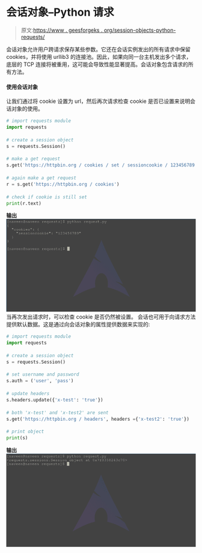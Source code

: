 # 会话对象–Python 请求

> 原文:[https://www . geesforgeks . org/session-objects-python-requests/](https://www.geeksforgeeks.org/session-objects-python-requests/)

会话对象允许用户跨请求保存某些参数。它还在会话实例发出的所有请求中保留 cookies，并将使用 urllib3 的连接池。因此，如果向同一台主机发出多个请求，底层的 TCP 连接将被重用，这可能会导致性能显著提高。会话对象包含请求的所有方法。

#### 使用会话对象

让我们通过将 cookie 设置为 url，然后再次请求检查 cookie 是否已设置来说明会话对象的使用。

```py
# import requests module
import requests

# create a session object
s = requests.Session()

# make a get request
s.get('https://httpbin.org / cookies / set / sessioncookie / 123456789')

# again make a get request
r = s.get('https://httpbin.org / cookies')

# check if cookie is still set
print(r.text)
```

 **输出**
![session-objects-python-requests](img/446eaec155eaccf58626b52f0b01ccf6.png)
当再次发出请求时，可以检查 cookie 是否仍然被设置。
会话也可用于向请求方法提供默认数据。这是通过向会话对象的属性提供数据来实现的:

```py
# import requests module
import requests

# create a session object
s = requests.Session()

# set username and password
s.auth = ('user', 'pass')

# update headers
s.headers.update({'x-test': 'true'})

# both 'x-test' and 'x-test2' are sent
s.get('https://httpbin.org / headers', headers ={'x-test2': 'true'})

# print object
print(s)
```

**输出**
![session-object-pytohn-requests](img/61bae9faba4fa347927c3a52413afc88.png)